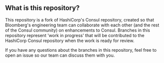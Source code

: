 ## What is this repository?

This repository is a fork of HashiCorp's Consul repository, created so that Bloomberg's
engineering team can collaborate with each other (and the rest of the Consul community)
on enhancements to Consul. Branches in this repository represent 'work in progress' that
will be contributed to the HashiCorp Consul repository when the work is ready for review.

If you have any questions about the branches in this repository, feel free to open an issue
so our team can discuss them with you.

